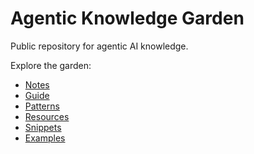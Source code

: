 # Agentic Knowledge Garden

Public repository for agentic AI knowledge.

Explore the garden:

- [Notes](notes/README.md)
- [Guide](guide/README.md)
- [Patterns](patterns/README.md)
- [Resources](resources/README.md)
- [Snippets](snippets/README.md)
- [Examples](examples/README.md)

